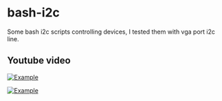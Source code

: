 # bash-i2c
Some bash i2c scripts controlling devices, I tested them with vga port i2c line.

## Youtube video

[![Example](https://i.ytimg.com/vi/QNusW8ujRdU/hqdefault.jpg?sqp=-oaymwEZCPYBEIoBSFXyq4qpAwsIARUAAIhCGAFwAQ==&rs=AOn4CLCN36D5gn2sMG75yN7BEBQK0mgR9w)](https://youtu.be/QNusW8ujRdU "WathLed Video")

[![Example](https://i.ytimg.com/vi/QNusW8ujRdU/hqdefault.jpg?sqp=-oaymwEZCPYBEIoBSFXyq4qpAwsIARUAAIhCGAFwAQ==&rs=AOn4CLCN36D5gn2sMG75yN7BEBQK0mgR9w)](https://www.youtube.com/watch?v=7zcUyw-hMlMY "WathLed Video")
